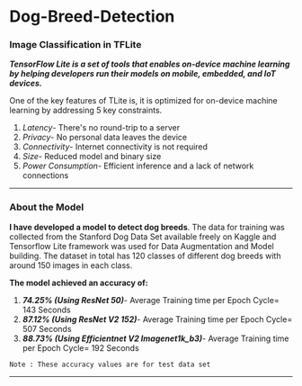 # Dog-Breed-Detection

### Image Classification in TFLite
_***TensorFlow Lite is a set of tools that enables on-device machine learning by helping developers run their models on mobile, embedded, and IoT devices.***_

One of the key features of TLite is, it is optimized for on-device machine learning by addressing 5 key constraints.
1. _Latency_- There's no round-trip to a server
1. _Privacy_- No personal data leaves the device
1. _Connectivity_- Internet connectivity is not required
1. _Size_- Reduced model and binary size
1. _Power Consumption_- Efficient inference and a lack of network connections 
---
### About the Model
**I have developed a model to detect dog breeds**. The data for training was collected from the Stanford Dog Data Set available freely on Kaggle and Tensorflow Lite framework was used for Data Augmentation and Model building. The dataset in total has 120 classes of different dog breeds with around 150 images in each class.

**The model achieved an accuracy of:**
1. ***74.25% (Using ResNet 50)***- Average Training time per Epoch Cycle= 143 Seconds
1. ***87.12% (Using ResNet V2 152)***- Average Training time per Epoch Cycle= 507 Seconds
1. ***88.73% (Using Efficientnet V2 Imagenet1k_b3)***- Average Training time per Epoch Cycle= 192 Seconds 

```
Note : These accuracy values are for test data set
```
---


